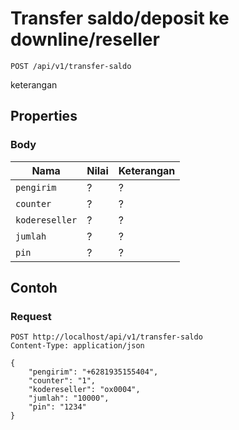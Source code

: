 # Transfer saldo/deposit ke downline/reseller
```http
POST /api/v1/transfer-saldo
```
keterangan
## Properties
### Body
Nama  | Nilai | Keterangan
--- | --- | ---
<code>pengirim</code> | ? | ?
<code>counter</code> | ? | ?
<code>kodereseller</code> | ? | ?
<code>jumlah</code> | ? | ?
<code>pin</code> | ? | ?

## Contoh

### Request
```http
POST http://localhost/api/v1/transfer-saldo
Content-Type: application/json

{
    "pengirim": "+6281935155404",
    "counter": "1",
    "kodereseller": "ox0004",
    "jumlah": "10000",
    "pin": "1234"
}
```
